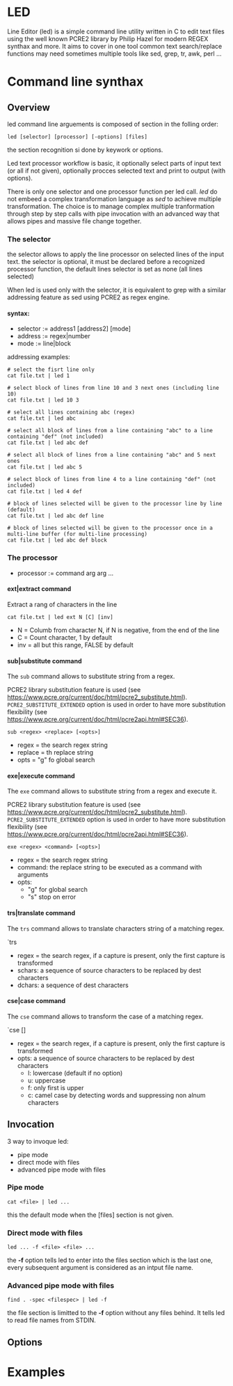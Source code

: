 # LED
Line Editor (led) is a simple command line utility written in C to edit text files using the well known PCRE2 library by Philip Hazel for modern REGEX synthax and more.
It aims to cover in one tool common text search/replace functions may need sometimes multiple tools like sed, grep, tr, awk, perl ... 

# Command line synthax

## Overview

led command line arguements is composed of section in the folling order:

`led [selector] [processor] [-options] [files]`

the section recognition si done by keywork or options.

Led text processor workflow is basic, it optionally select parts of input text (or all if not given), optionally procces selected text and print to output (with options).

There is only one selector and one processor function per led call. *led* do not embeed a complex transformation language as *sed* to achieve multiple transformation.
The choice is to manage complex multiple tranformation through step by step calls with pipe invocation with an advanced way that allows pipes and massive file change together.

### The selector  

the selector allows to apply the line processor on selected lines of the input text.
the selector is optional, it must be declared before a recognized processor function, the default lines selector is set as none (all lines selected)  

When led is used only with the selector, it is equivalent to grep with a similar addressing feature as sed using PCRE2 as regex engine. 

#### syntax:

- selector := address1 [address2] [mode]
- address := regex|number
- mode := line|block

addressing examples:

```
# select the fisrt line only
cat file.txt | led 1

# select block of lines from line 10 and 3 next ones (including line 10)
cat file.txt | led 10 3

# select all lines containing abc (regex)
cat file.txt | led abc

# select all block of lines from a line containing "abc" to a line containing "def" (not included)
cat file.txt | led abc def

# select all block of lines from a line containing "abc" and 5 next ones
cat file.txt | led abc 5

# select block of lines from line 4 to a line containing "def" (not included)
cat file.txt | led 4 def

# block of lines selected will be given to the processor line by line (default)
cat file.txt | led abc def line

# block of lines selected will be given to the processor once in a multi-line buffer (for multi-line processing)
cat file.txt | led abc def block
```

### The processor  

* processor := command arg arg ...

#### ext|extract command

Extract a rang of characters in the line 

`cat file.txt | led ext N [C] [inv]`

- N = Columb from character N, if N is negative, from the end of the line
- C = Count character, 1 by default
- inv = all but this range, FALSE by default

#### sub|substitute command

The `sub` command allows to substitute string from a regex.

PCRE2 library substitution feature is used (see https://www.pcre.org/current/doc/html/pcre2_substitute.html).
`PCRE2_SUBSTITUTE_EXTENDED` option is used in order to have more substitution flexibility (see https://www.pcre.org/current/doc/html/pcre2api.html#SEC36).

`sub <regex> <replace> [<opts>]`

- regex = the search regex string
- replace = th replace string
- opts = "g" fo global search

#### exe|execute command

The `exe` command allows to substitute string from a regex and execute it.

PCRE2 library substitution feature is used (see https://www.pcre.org/current/doc/html/pcre2_substitute.html).
`PCRE2_SUBSTITUTE_EXTENDED` option is used in order to have more substitution flexibility (see https://www.pcre.org/current/doc/html/pcre2api.html#SEC36).

`exe <regex> <command> [<opts>]`

- regex = the search regex string
- command: the replace string to be executed as a command with arguments 
- opts:
    - "g" for global search
    - "s" stop on error

#### trs|translate command

The `trs` command allows to translate characters string of a matching regex.

`trs <regex> <schars> <dchars>

- regex = the search regex, if a capture is present, only the first capture is transformed
- schars: a sequence of source characters to be replaced by dest characters 
- dchars: a sequence of dest characters

#### cse|case command

The `cse` command allows to transform the case of a matching regex.

`cse <regex> [<opts>]

- regex = the search regex, if a capture is present, only the first capture is transformed
- opts: a sequence of source characters to be replaced by dest characters 
   - l: lowercase (default if no option)
   - u: uppercase
   - f: only first is upper
   - c: camel case by detecting words and suppressing non alnum characters

## Invocation

3 way to invoque led:
* pipe mode
* direct mode with files
* advanced pipe mode with files

### Pipe mode

`cat <file> | led ...`  

this the default mode when the [files] section is not given.

### Direct mode with files

`led ... -f <file> <file> ...`  

the **-f** option tells led to enter into the files section which is the last one, every subsequent argument is considered as an intput file name.

### Advanced pipe mode with files

`find . -spec <filespec> | led -f`  

the file section is limitted to the **-f** option without any files behind.
It tells led to read file names from STDIN.

## Options

# Examples
